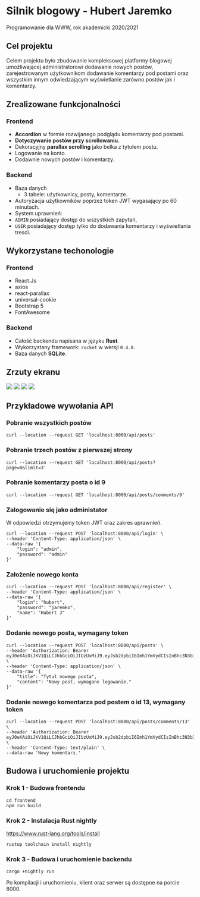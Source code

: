 # Silnik blogowy - Hubert Jaremko
Programowanie dla WWW, rok akademicki 2020/2021

## Cel projektu

Celem projektu było zbudowanie kompleksowej platformy
blogowej umożliwającej administratorowi
dodawanie nowych postów, zarejestrowanym użytkownikom
dodawanie komentarzy pod postami
oraz wszystkim innym odwiedzającym wyświetlanie zarówno postów
jak i komentarzy.

## Zrealizowane funkcjonalności

### Frontend
 - **Accordion** w formie rozwijanego podglądu komentarzy pod postami.
 - **Dotyczywanie postów przy scrollowaniu.**
 - Dekoracyjny **parallax scrolling** jako belka z tytułem postu.
 - Logowanie na konto.
 - Dodawnie nowych postów i komentarzy.

### Backend
 - Baza danych
   - 3 tabele: użytkownicy, posty, komentarze.
 - Autoryzacja użytkowników poprzez token JWT wygasający po 60 minutach.
 - System uprawnień:
  - `ADMIN` posiadający dostęp do wszystkich zapytań,
  - `USER` posiadający dostęp tylko do dodawania komentarzy i wyświetlania tresci.

## Wykorzystane techonologie

### Frontend
 - React.Js
 - axios
 - react-parallax
 - universal-cookie
 - Bootstrap 5
 - FontAwesome

### Backend
 - Całość backendu napisana w języku **Rust**.
 - Wykorzystany framework: `rocket` w wersji `0.4.8`.
 - Baza danych **SQLite**.

## Zrzuty ekranu
![](screenshots/homepage.png)
![](screenshots/comments.png)
![](screenshots/newcomment.png)
![](screenshots/invalidlogin.png)

## Przykładowe wywołania API

### Pobranie wszystkich postów
```
curl --location --request GET 'localhost:8000/api/posts'
```

### Pobranie trzech postów z pierwszej strony
```
curl --location --request GET 'localhost:8000/api/posts?page=0&limit=3'
```

### Pobranie komentarzy posta o id 9
```
curl --location --request GET 'localhost:8000/api/posts/comments/9'
```

### Zalogowanie się jako administator
W odpowiedzi otrzymujemy token JWT oraz zakres uprawnień.
```
curl --location --request POST 'localhost:8000/api/login' \
--header 'Content-Type: application/json' \
--data-raw '{
    "login": "admin",
    "password": "admin"
}'
```

### Założenie nowego konta
```
curl --location --request POST 'localhost:8000/api/register' \
--header 'Content-Type: application/json' \
--data-raw '{
    "login": "hubert",
    "password": "jaremko",
    "name": "Hubert J"
}'
```

### Dodanie nowego posta, wymagany token

```
curl --location --request POST 'localhost:8000/api/posts' \
--header 'Authorization: Bearer eyJ0eXAiOiJKV1QiLCJhbGciOiJIUzUxMiJ9.eyJsb2dpbiI6Imh1YmVydCIsInBhc3N3b3JkIjoiaGFzbG8iLCJyb2xlIjoiVVNFUiIsImV4cCI6MTYyMzU4Njg0NX0.qrx5iSG1SLIQ0ciQeF92Ilq7T4t2niU9T1eipQJTpED9zVZcrvjNcwh8jQi1xfr6Ltqm8p46DEnBSuLW691ohg' \
--header 'Content-Type: application/json' \
--data-raw '{
    "title": "Tytuł nowego posta",
    "content": "Nowy post, wymagane logowanie."
}'
```

### Dodanie nowego komentarza pod postem o id 13, wymagany token

```
curl --location --request POST 'localhost:8000/api/posts/comments/13' \
--header 'Authorization: Bearer eyJ0eXAiOiJKV1QiLCJhbGciOiJIUzUxMiJ9.eyJsb2dpbiI6Imh1YmVydCIsInBhc3N3b3JkIjoiaGFzbG8iLCJyb2xlIjoiVVNFUiIsImV4cCI6MTYyMzU4Njg0NX0.qrx5iSG1SLIQ0ciQeF92Ilq7T4t2niU9T1eipQJTpED9zVZcrvjNcwh8jQi1xfr6Ltqm8p46DEnBSuLW691ohg' \
--header 'Content-Type: text/plain' \
--data-raw 'Nowy komentarz.'
```

## Budowa i uruchomienie projektu

### Krok 1 - Budowa frontendu
```
cd frontend
npm run build
```

### Krok 2 - Instalacja Rust nightly

https://www.rust-lang.org/tools/install
```
rustup toolchain install nightly
```

### Krok 3 - Budowa i uruchomienie backendu
```
cargo +nightly run
```

Po kompilacji i uruchomieniu, klient oraz serwer są dostępne na porcie 8000.

